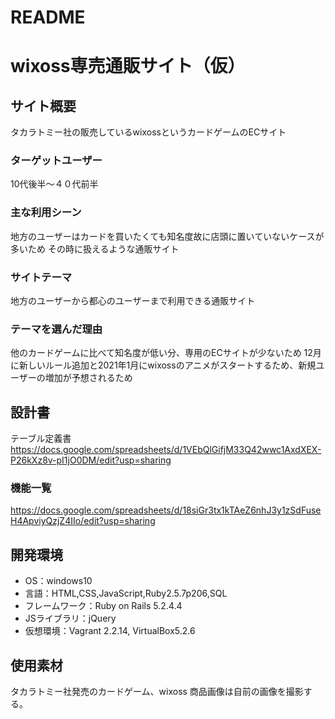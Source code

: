 # README

# wixoss専売通販サイト（仮）

## サイト概要
タカラトミー社の販売しているwixossというカードゲームのECサイト

### ターゲットユーザー
10代後半～４０代前半

### 主な利用シーン
地方のユーザーはカードを買いたくても知名度故に店頭に置いていないケースが多いため
その時に扱えるような通販サイト

### サイトテーマ
地方のユーザーから都心のユーザーまで利用できる通販サイト

### テーマを選んだ理由
他のカードゲームに比べて知名度が低い分、専用のECサイトが少ないため
12月に新しいルール追加と2021年1月にwixossのアニメがスタートするため、新規ユーザーの増加が予想されるため

## 設計書
テーブル定義書
https://docs.google.com/spreadsheets/d/1VEbQlGifjM33Q42wwc1AxdXEX-P26kXz8v-pI1jO0DM/edit?usp=sharing
### 機能一覧
https://docs.google.com/spreadsheets/d/18siGr3tx1kTAeZ6nhJ3y1zSdFuseH4ApviyQzjZ4IIo/edit?usp=sharing

## 開発環境
- OS：windows10
- 言語：HTML,CSS,JavaScript,Ruby2.5.7p206,SQL
- フレームワーク：Ruby on Rails 5.2.4.4
- JSライブラリ：jQuery
- 仮想環境：Vagrant 2.2.14, VirtualBox5.2.6

## 使用素材
タカラトミー社発売のカードゲーム、wixoss
商品画像は自前の画像を撮影する。